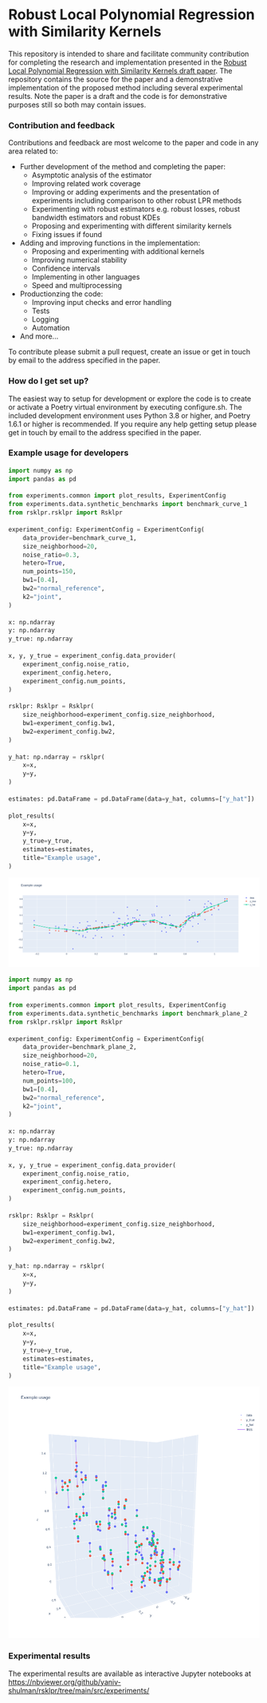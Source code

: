 # Robust Local Polynomial Regression with Similarity Kernels #

This repository is intended to share and facilitate community contribution for completing the research and implementation 
presented in the [Robust Local Polynomial Regression with Similarity Kernels draft paper](https://github.com/yaniv-shulman/rsklpr/tree/main/paper/rsklpr.pdf). The repository contains
the source for the paper and a demonstrative implementation of the proposed method including several experimental results.
Note the paper is a draft and the code is for demonstrative purposes still so both may contain issues.

### Contribution and feedback ###

Contributions and feedback are most welcome to the paper and code in any area related to:
- Further development of the method and completing the paper:
  - Asymptotic analysis of the estimator
  - Improving related work coverage
  - Improving or adding experiments and the presentation of experiments including comparison to other robust LPR methods
  - Experimenting with robust estimators e.g. robust losses, robust bandwidth estimators and robust KDEs
  - Proposing and experimenting with different similarity kernels
  - Fixing issues if found
- Adding and improving functions in the implementation:
  - Proposing and experimenting with additional kernels
  - Improving numerical stability
  - Confidence intervals
  - Implementing in other languages
  - Speed and multiprocessing
- Productionzing the code:
  - Improving input checks and error handling
  - Tests
  - Logging
  - Automation
- And more...

To contribute please submit a pull request, create an issue or get in touch by email to the address specified in the
paper.

### How do I get set up? ###
The easiest way to setup for development or explore the code is to create or activate a Poetry virtual environment by
executing configure.sh. The included development environment uses Python 3.8 or higher, and Poetry 1.6.1 or higher is recommended.
If you require any help getting setup please get in touch by email to the address specified in the paper.

### Example usage for developers ###

```python
import numpy as np
import pandas as pd

from experiments.common import plot_results, ExperimentConfig
from experiments.data.synthetic_benchmarks import benchmark_curve_1
from rsklpr.rsklpr import Rsklpr

experiment_config: ExperimentConfig = ExperimentConfig(
    data_provider=benchmark_curve_1,
    size_neighborhood=20,
    noise_ratio=0.3,
    hetero=True,
    num_points=150,
    bw1=[0.4],
    bw2="normal_reference",
    k2="joint",
)

x: np.ndarray
y: np.ndarray
y_true: np.ndarray

x, y, y_true = experiment_config.data_provider(
    experiment_config.noise_ratio,
    experiment_config.hetero,
    experiment_config.num_points,
)

rsklpr: Rsklpr = Rsklpr(
    size_neighborhood=experiment_config.size_neighborhood,
    bw1=experiment_config.bw1,
    bw2=experiment_config.bw2,
)

y_hat: np.ndarray = rsklpr(
    x=x,
    y=y,
)

estimates: pd.DataFrame = pd.DataFrame(data=y_hat, columns=["y_hat"])

plot_results(
    x=x,
    y=y,
    y_true=y_true,
    estimates=estimates,
    title="Example usage",
)
```
![Example usage curve_plot](./example_usage_curve.png)


```python
import numpy as np
import pandas as pd

from experiments.common import plot_results, ExperimentConfig
from experiments.data.synthetic_benchmarks import benchmark_plane_2
from rsklpr.rsklpr import Rsklpr

experiment_config: ExperimentConfig = ExperimentConfig(
    data_provider=benchmark_plane_2,
    size_neighborhood=20,
    noise_ratio=0.1,
    hetero=True,
    num_points=100,
    bw1=[0.4],
    bw2="normal_reference",
    k2="joint",
)

x: np.ndarray
y: np.ndarray
y_true: np.ndarray

x, y, y_true = experiment_config.data_provider(
    experiment_config.noise_ratio,
    experiment_config.hetero,
    experiment_config.num_points,
)

rsklpr: Rsklpr = Rsklpr(
    size_neighborhood=experiment_config.size_neighborhood,
    bw1=experiment_config.bw1,
    bw2=experiment_config.bw2,
)

y_hat: np.ndarray = rsklpr(
    x=x,
    y=y,
)

estimates: pd.DataFrame = pd.DataFrame(data=y_hat, columns=["y_hat"])

plot_results(
    x=x,
    y=y,
    y_true=y_true,
    estimates=estimates,
    title="Example usage",
)
```
![Example usage plane_plot](./example_usage_plane.png)
### Experimental results ###
The experimental results are available as interactive Jupyter notebooks at 
https://nbviewer.org/github/yaniv-shulman/rsklpr/tree/main/src/experiments/
